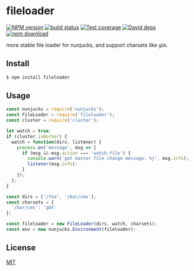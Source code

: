 fileloader
=======

[![NPM version][npm-image]][npm-url]
[![build status][travis-image]][travis-url]
[![Test coverage][codecov-image]][codecov-url]
[![David deps][david-image]][david-url]
[![npm download][download-image]][download-url]

[npm-image]: https://img.shields.io/npm/v/fileloader.svg?style=flat-square
[npm-url]: https://npmjs.org/package/fileloader
[travis-image]: https://img.shields.io/travis/node-modules/fileloader.svg?style=flat-square
[travis-url]: https://travis-ci.org/node-modules/fileloader
[codecov-image]: https://codecov.io/gh/node-modules/fileloader/branch/master/graph/badge.svg
[codecov-url]: https://codecov.io/gh/node-modules/fileloader
[david-image]: https://img.shields.io/david/node-modules/fileloader.svg?style=flat-square
[david-url]: https://david-dm.org/node-modules/fileloader
[download-image]: https://img.shields.io/npm/dm/fileloader.svg?style=flat-square
[download-url]: https://npmjs.org/package/fileloader

more stable file loader for nunjucks, and support charsets like `gbk`.

## Install

```bash
$ npm install fileloader
```

## Usage

```js
const nunjucks = require('nunjucks');
const FileLoader = require('fileloader');
const cluster = require('cluster');

let watch = true;
if (cluster.isWorker) {
  watch = function(dirs, listener) {
    process.on('message', msg => {
      if (msg && msg.action === 'watch-file') {
        console.warn('got master file change message: %j', msg.info);
        listener(msg.info);
      }
    });
  };
}

const dirs = ['/foo', '/bar/cms'];
const charsets = {
  '/bar/cms': 'gbk'
};

const fileloader = new FileLoader(dirs, watch, charsets);
const env = new nunjucks.Environment(fileloader);
```

## License

[MIT](LICENSE.txt)
